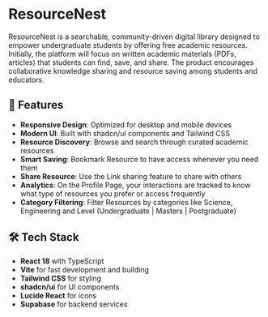 # ResourceNest

ResourceNest is a searchable, community-driven digital library designed to empower undergraduate students by offering free academic resources. Initially, the platform will focus on written academic materials (PDFs, articles) that students can find, save, and share. The product encourages collaborative knowledge sharing and resource saving among students and educators.

## 🚀 Features

- **Responsive Design**: Optimized for desktop and mobile devices
- **Modern UI**: Built with shadcn/ui components and Tailwind CSS
- **Resource Discovery**: Browse and search through curated academic resources
- **Smart Saving**: Bookmark Resource to have access whenever you need them
- **Share Resource**: Use the Link sharing feature to share with others
- **Analytics**: On the Profile Page, your interactions are tracked to know what type of resources you prefer or access frequently
- **Category Filtering**: Filter Resources by categories like Science, Engineering and Level (Undergraduate | Masters | Postgraduate)

## 🛠️ Tech Stack

- **React 18** with TypeScript
- **Vite** for fast development and building
- **Tailwind CSS** for styling
- **shadcn/ui** for UI components
- **Lucide React** for icons
- **Supabase** for backend services


